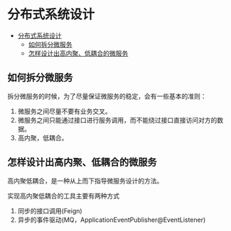 # 分布式系统设计

- [分布式系统设计](#分布式系统设计)
  - [如何拆分微服务](#如何拆分微服务)
  - [怎样设计出高内聚、低耦合的微服务](#怎样设计出高内聚低耦合的微服务)

## 如何拆分微服务

拆分微服务的时候，为了尽量保证微服务的稳定，会有一些基本的准则：

1. 微服务之间尽量不要有业务交叉。
2. 微服务之间只能通过接口进行服务调用，而不能绕过接口直接访问对方的数据。
3. 高内聚，低耦合。

## 怎样设计出高内聚、低耦合的微服务

高内聚低耦合，是一种从上而下指导微服务设计的方法。

实现高内聚低耦合的工具主要有两种方式

1. 同步的接口调用(Feign)
2. 异步的事件驱动(MQ，ApplicationEventPublisher\@EventListener)


